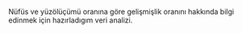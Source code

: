 Nüfüs ve yüzölüçümü oranına göre gelişmişlik oranını hakkında bilgi edinmek için hazırladıgım veri analizi.
